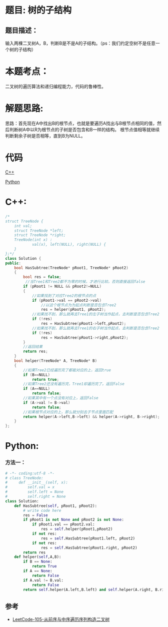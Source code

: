 
# 题目: 树的子结构
## 题目描述：
输入两棵二叉树A，B，判断B是不是A的子结构。（ps：我们约定空树不是任意一个树的子结构）
# 本题考点：
  
  二叉树的遍历算法和递归编程能力，代码的鲁棒性。
  
# 解题思路:
  思路：首先现在A中找出B的根节点，也就是要遍历A找出与B根节点相同的值，然后判断树A中以R为根节点的子树是否包含和B一样的结构。
  根节点值相等就继续判断剩余子树是否相等，直到B为NULL。
# 代码

[C++](./SubstructureInTree.cpp)

[Python](./SubstructureInTree.py)

# C++: 
### 
```c++
/*
struct TreeNode {
	int val;
	struct TreeNode *left;
	struct TreeNode *right;
	TreeNode(int x) :
			val(x), left(NULL), right(NULL) {
	}
};*/
class Solution {
public:
    bool HasSubtree(TreeNode* pRoot1, TreeNode* pRoot2)
    {
        bool res = false;
         //当Tree1和Tree2都不为零的时候，才进行比较。否则直接返回false
        if (pRoot1 != NULL && pRoot2!=NULL)
        {
            //如果找到了对应Tree2的根节点的点
            if (pRoot1->val == pRoot2->val)
                //以这个根节点为为起点判断是否包含Tree2
                res = helper(pRoot1, pRoot2);
            //如果找不到，那么就再去Tree1的左子树当作起点，去判断是否包含Tree2
            if (!res)
                res = HasSubtree(pRoot1->left,pRoot2);
            //如果找不到，那么就再去Tree1的右子树当作起点，去判断是否包含Tree2
            if (!res)
                res = HasSubtree(pRoot1->right,pRoot2);
        }
        //返回结果
        return res;
    }
    bool helper(TreeNode* A, TreeNode* B)
    {
        //如果Tree2已经遍历完了都能对应的上，返回true
        if (B==NULL)
            return true;
        //如果Tree2还没有遍历完，Tree1却遍历完了。返回false
        if (A==NULL)
            return false;
        //如果其中有一个点没有对应上，返回false
        if (A->val != B->val)
            return false;
        //如果根节点对应的上，那么就分别去子节点里面匹配
        return helper(A->left,B->left) && helper(A->right, B->right);
    }
};
```

# Python:
###  方法一：
```python
# -*- coding:utf-8 -*-
# class TreeNode:
#     def __init__(self, x):
#         self.val = x
#         self.left = None
#         self.right = None
class Solution:
    def HasSubtree(self, pRoot1, pRoot2):
        # write code here
        res = False
        if pRoot1 is not None and pRoot2 is not None:
            if pRoot1.val == pRoot2.val:
                res = self.helper(pRoot1,pRoot2)
            if not res:
                res = self.HasSubtree(pRoot1.left, pRoot2)
            if not res:
                res = self.HasSubtree(pRoot1.right, pRoot2)
        return res
    def helper(self,A,B):
        if B == None:
            return True
        if A == None:
            return False
        if A.val != B.val:
            return False
        return self.helper(A.left,B.left) and self.helper(A.right, B.right)
```
## 参考
  -  [LeetCode-105-从前序与中序遍历序列构造二叉树](https://github.com/bryceustc/LeetCode_Note/blob/master/cpp/Construct-Binary-Tree-From-Preorder-And-Inorder-Traversal/README.md)
